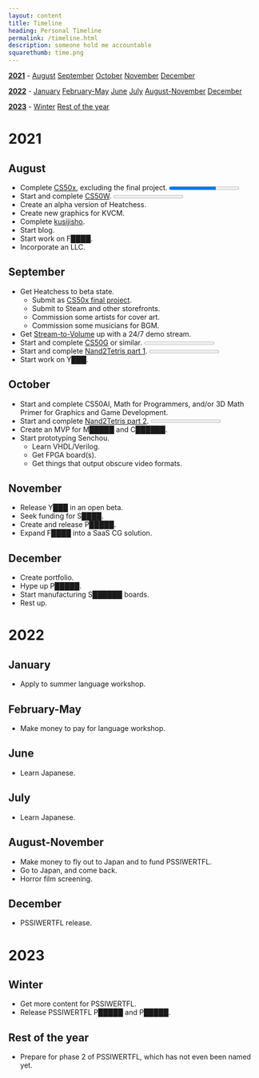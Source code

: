 ```yaml
---
layout: content
title: Timeline
heading: Personal Timeline
permalink: /timeline.html
description: someone hold me accountable
squarethumb: time.png
---
```


[**2021**](#2021) - [August](#august) [September](#september) [October](#october) [November](#november) [December](#december)

[**2022**](#2022) - [January](#january) [February-May](#february-may) [June](#june) [July](#july) [August-November](#august-november) [December](#december-1)

[**2023**](#2023) - [Winter](#winter) [Rest of the year](#rest-of-the-year)

# 2021
## August
 - Complete [CS50x](https://cs50.harvard.edu/x/2021/), excluding the final project. <progress max="12" value="8"></progress>
 - Start and complete [CS50W](https://cs50.harvard.edu/web/2020/). <progress max="8" value="0"></progress>
 - Create an alpha version of Heatchess.
 - Create new graphics for KVCM.
 - Complete [kusijisho](kusojisho.moe).
 - Start blog.
 - Start work on F████.
 - Incorporate an LLC.

## September
 - Get Heatchess to beta state.
   - Submit as [CS50x final project](https://cs50.harvard.edu/x/2021/project/).
   - Submit to Steam and other storefronts.
   - Commission some artists for cover art.
   - Commission some musicians for BGM.
 - Get [Stream-to-Volume](https://github.com/oofdere/stv) up with a 24/7 demo stream.
 - Start and complete [CS50G](https://cs50.harvard.edu/games/2018/) or similar. <progress max="11" value="0"></progress>
 - Start and complete [Nand2Tetris part 1](https://www.coursera.org/learn/build-a-computer). <progress max="6" value="0"></progress>
 - Start work on Y███.

## October
 - Start and complete CS50AI, Math for Programmers, and/or 3D Math Primer for Graphics and Game Development.
 - Start and complete [Nand2Tetris part 2](https://www.coursera.org/learn/nand2tetris2). <progress max="7" value="0"></progress>
 - Create an MVP for M█████ and C██████.
 - Start prototyping Senchou.
   - Learn VHDL/Verilog.
   - Get FPGA board(s).
   - Get things that output obscure video formats.

## November
 - Release Y███ in an open beta.
 - Seek funding for S████.
 - Create and release P█████.
 - Expand F████ into a SaaS CG solution.

## December
 - Create portfolio.
 - Hype up P█████.
 - Start manufacturing S██████ boards.
 - Rest up.

# 2022
## January
 - Apply to summer language workshop.

## February-May
 - Make money to pay for language workshop.

## June
 - Learn Japanese.

## July
 - Learn Japanese.

## August-November
 - Make money to fly out to Japan and to fund PSSIWERTFL.
 - Go to Japan, and come back.
 - Horror film screening.

## December
 - PSSIWERTFL release.

# 2023
## Winter
 - Get more content for PSSIWERTFL.
 - Release PSSIWERTFL P█████ and P█████.

## Rest of the year
 - Prepare for phase 2 of PSSIWERTFL, which has not even been named yet.
